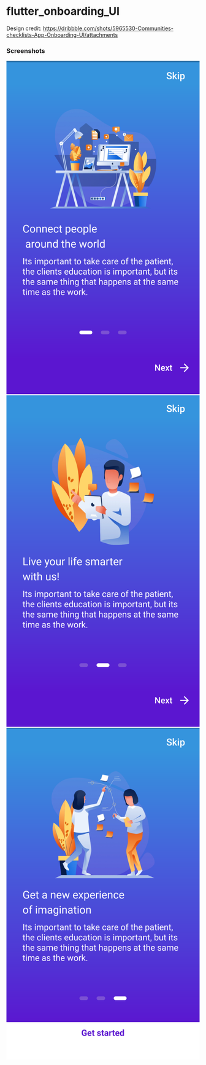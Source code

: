 # flutter_onboarding_UI

Design credit: https://dribbble.com/shots/5965530-Communities-checklists-App-Onboarding-UI/attachments

### Screenshots
![alt text](https://github.com/Aayush-Basnet/flutter_onboarding_UI/blob/2e191714414b760bda13c340c11ffc198884cb3f/screenshots/on-boarding-ui_S1.png)
![alt text](https://github.com/Aayush-Basnet/flutter_onboarding_UI/blob/0a75322f00be083aa95740d267b6a96457dadf04/screenshots/on-boarding_ui_S2.png)
![alt text](https://github.com/Aayush-Basnet/flutter_onboarding_UI/blob/bb9791eeccbc580be1901b4f5db446370e86fa3e/screenshots/on-boarding_ui_S3.png)
